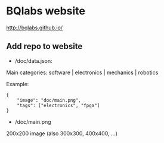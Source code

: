 # BQlabs website

http://bqlabs.github.io/

## Add repo to website

* /doc/data.json:

Main categories: software | electronics | mechanics | robotics

Example:

```
{
    "image": "doc/main.png",
    "tags": ["electronics", "fpga"]
}
```

* /doc/main.png

200x200 image (also 300x300, 400x400, ...)
